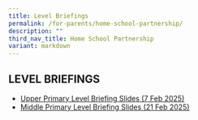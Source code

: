 ```yaml
---
title: Level Briefings
permalink: /for-parents/home-school-partnership/
description: ""
third_nav_title: Home School Partnership
variant: markdown
---
```

## LEVEL BRIEFINGS



* [Upper Primary Level Briefing Slides (7 Feb 2025)](/files/For%20Parents%202025/Upper_Primary_Briefing_to_Parents_Final__07022025_.pdf)
* [Middle Primary Level Briefing Slides (21 Feb 2025)](/files/For%20Parents%202025/Middle_Pri_Briefing_to_Parents_21_Feb_2025_final.pdf)